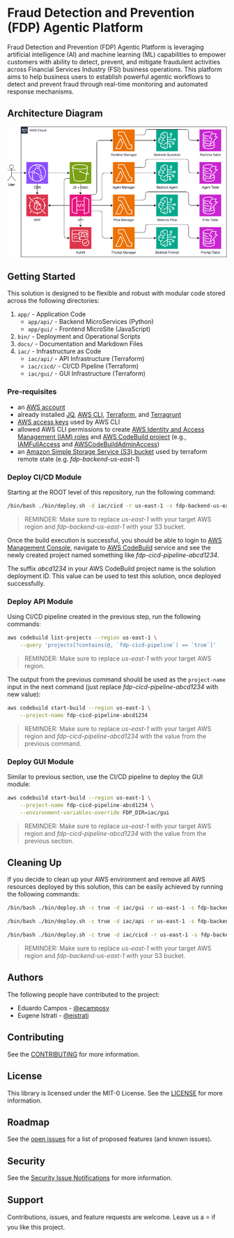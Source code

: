 # Fraud Detection and Prevention (FDP) Agentic Platform

Fraud Detection and Prevention (FDP) Agentic Platform is leveraging artificial
intelligence (AI) and machine learning (ML) capabilities to empower customers
with ability to detect, prevent, and mitigate fraudulent activities across
Financial Services Industry (FSI) business operations. This platform aims to
help business users to establish powerful agentic workflows to detect and
prevent fraud through real-time monitoring and automated response mechanisms.

## Architecture Diagram

![Architecture Diagram](./docs/architecture.png "Architecture Diagram")

## Getting Started

This solution is designed to be flexible and robust with modular code stored
across the following directories:

1. `app/` - Application Code
    * `app/api/` - Backend MicroServices (Python)
    * `app/gui/` - Frontend MicroSite (JavaScript)
2. `bin/` - Deployment and Operational Scripts
3. `docs/` - Documentation and Markdown Files
4. `iac/` - Infrastructure as Code
    * `iac/api/` - API Infrastructure (Terraform)
    * `iac/cicd/` - CI/CD Pipeline (Terraform)
    * `iac/gui/` - GUI Infrastructure (Terraform)

### Pre-requisites

* an [AWS account](https://docs.aws.amazon.com/accounts/latest/reference/manage-acct-creating.html)
* already installed [JQ](https://jqlang.github.io/jq/download/),
[AWS CLI](https://docs.aws.amazon.com/cli/latest/userguide/getting-started-install.html),
[Terraform](https://developer.hashicorp.com/terraform/tutorials/aws-get-started/install-cli), and
[Terragrunt](https://terragrunt.gruntwork.io/docs/getting-started/install/)
* [AWS access keys](https://docs.aws.amazon.com/accounts/latest/reference/credentials-access-keys-best-practices.html)
used by AWS CLI
* allowed AWS CLI permissions to create
[AWS Identity and Access Management (IAM) roles](https://docs.aws.amazon.com/IAM/latest/UserGuide/id_roles_create.html)
and [AWS CodeBuild project](https://docs.aws.amazon.com/codebuild/latest/userguide/planning.html) (e.g.,
[IAMFullAccess](https://docs.aws.amazon.com/aws-managed-policy/latest/reference/IAMFullAccess.html) and
[AWSCodeBuildAdminAccess](https://docs.aws.amazon.com/aws-managed-policy/latest/reference/AWSCodeBuildAdminAccess.html))
* an [Amazon Simple Storage Service (S3) bucket](https://docs.aws.amazon.com/AmazonS3/latest/userguide/create-bucket-overview.html)
used by terraform remote state (e.g. *fdp-backend-us-east-1*)

### Deploy CI/CD Module

Starting at the ROOT level of this repository, run the following command:

```sh
/bin/bash ./bin/deploy.sh -d iac/cicd -r us-east-1 -s fdp-backend-us-east-1
```

> REMINDER: Make sure to replace *us-east-1* with your target AWS region and
*fdp-backend-us-east-1* with your S3 bucket.

Once the build execution is successful, you should be able to login to
[AWS Management Console](https://console.aws.amazon.com/console/home), navigate
to [AWS CodeBuild](https://console.aws.amazon.com/codesuite/codebuild/projects)
service and see the newly created project named something like
*fdp-cicd-pipeline-abcd1234*.

The suffix *abcd1234* in your AWS CodeBuild project name is the solution
deployment ID. This value can be used to test this solution, once deployed
successfully.

### Deploy API Module

Using CI/CD pipeline created in the previous step, run the following commands:

```sh
aws codebuild list-projects --region us-east-1 \
    --query 'projects[?contains(@, `fdp-cicd-pipeline`) == `true`]'
```

> REMINDER: Make sure to replace *us-east-1* with your target AWS region.

The output from the previous command should be used as the `project-name` input
in the next command (just replace *fdp-cicd-pipeline-abcd1234* with new value):

```sh
aws codebuild start-build --region us-east-1 \
    --project-name fdp-cicd-pipeline-abcd1234
```

> REMINDER: Make sure to replace *us-east-1* with your target AWS region and
*fdp-cicd-pipeline-abcd1234* with the value from the previous command.

### Deploy GUI Module

Similar to previous section, use the CI/CD pipeline to deploy the GUI module:

```sh
aws codebuild start-build --region us-east-1 \
    --project-name fdp-cicd-pipeline-abcd1234 \
    --environment-variables-override FDP_DIR=iac/gui
```

> REMINDER: Make sure to replace *us-east-1* with your target AWS region and
*fdp-cicd-pipeline-abcd1234* with the value from the previous section.

## Cleaning Up

If you decide to clean up your AWS environment and remove all AWS resources
deployed by this solution, this can be easily achieved by running the following
commands:

```sh
/bin/bash ./bin/deploy.sh -c true -d iac/gui -r us-east-1 -s fdp-backend-us-east-1
```

```sh
/bin/bash ./bin/deploy.sh -c true -d iac/api -r us-east-1 -s fdp-backend-us-east-1
```

```sh
/bin/bash ./bin/deploy.sh -c true -d iac/cicd -r us-east-1 -s fdp-backend-us-east-1
```

> REMINDER: Make sure to replace *us-east-1* with your target AWS region and
*fdp-backend-us-east-1* with your S3 bucket.

## Authors

The following people have contributed to the project:

* Eduardo Campos - [@ecamposv](https://github.com/ecamposv)
* Eugene Istrati - [@eistrati](https://github.com/eistrati)

## Contributing

See the [CONTRIBUTING](./CONTRIBUTING.md) for more information.

## License

This library is licensed under the MIT-0 License.
See the [LICENSE](./LICENSE) for more information.

## Roadmap

See the
[open issues](https://github.com/aws-samples/sample-fraud-detection-and-prevention-fdp-agentic-platform/issues)
for a list of proposed features (and known issues).

## Security

See the
[Security Issue Notifications](./CONTRIBUTING.md#security-issue-notifications)
for more information.

## Support

Contributions, issues, and feature requests are welcome.
Leave us a ⭐️ if you like this project.
